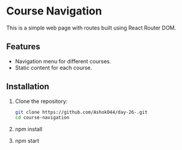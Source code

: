 # Course Navigation

This is a simple web page with routes built using React Router DOM.

## Features
- Navigation menu for different courses.
- Static content for each course.

## Installation
1. Clone the repository:
   ```bash
   git clone https://github.com/Ashok044/day-26-.git
   cd course-navigation

2. npm install

3. npm start
